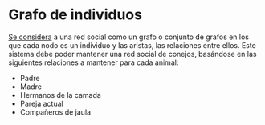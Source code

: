 # Grafo de individuos #

[Se considera](http://es.wikipedia.org/wiki/Red_social) a una red social como un grafo o conjunto de grafos en los que cada nodo es un individuo y las aristas, las relaciones entre ellos.
Este sistema debe poder mantener una red social de conejos, basándose en las siguientes relaciones a mantener para cada animal:

  * Padre
  * Madre
  * Hermanos de la camada
  * Pareja actual
  * Compañeros de jaula